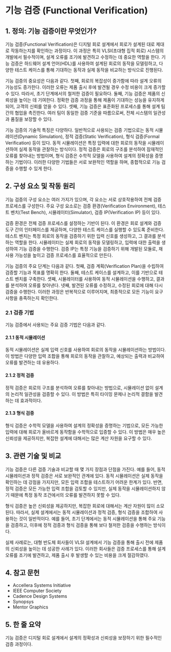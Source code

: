 # 기능 검증 (Functional Verification)

## 1. 정의: 기능 검증이란 무엇인가?
기능 검증(Functional Verification)은 디지털 회로 설계에서 회로가 설계된 대로 제대로 작동하는지를 확인하는 과정이다. 이 과정은 특히 VLSI(초대형 집적 회로) 시스템의 개발에서 필수적이며, 설계 오류를 조기에 발견하고 수정하는 데 중요한 역할을 한다. 기능 검증은 하드웨어 설계 언어(HDL)를 사용하여 설계된 회로의 동작을 모델링하고, 다양한 테스트 케이스를 통해 기대하는 동작과 실제 동작을 비교하는 방식으로 진행된다.

기능 검증의 중요성은 다음과 같다. 첫째, 회로의 복잡성이 증가함에 따라 설계 오류의 가능성도 증가한다. 이러한 오류는 제품 출시 후에 발견될 경우 수정 비용이 크게 증가할 수 있다. 따라서, 초기 단계에서의 철저한 검증이 필요하다. 둘째, 기능 검증은 제품의 신뢰성을 높이는 데 기여한다. 정확한 검증 과정을 통해 제품이 기대하는 성능을 유지하게 되어, 고객의 신뢰를 얻을 수 있다. 셋째, 기능 검증은 표준화된 프로세스를 통해 설계 팀 간의 협업을 촉진한다. 여러 팀이 동일한 검증 기준을 따름으로써, 전체 시스템의 일관성과 품질을 보장할 수 있다.

기능 검증의 기술적 특징은 다양하다. 일반적으로 사용되는 검증 기법으로는 동적 시뮬레이션(Dynamic Simulation), 정적 검증(Static Verification), 형식 검증(Formal Verification) 등이 있다. 동적 시뮬레이션은 특정 입력에 대한 회로의 동작을 시뮬레이션하여 실제 동작을 관찰하는 방식이다. 정적 검증은 회로의 구조를 분석하여 잠재적인 오류를 찾아내는 방법이며, 형식 검증은 수학적 모델을 사용하여 설계의 정확성을 증명하는 기법이다. 이러한 다양한 기법들은 서로 보완적인 역할을 하며, 종합적으로 기능 검증을 수행할 수 있게 한다.

## 2. 구성 요소 및 작동 원리
기능 검증의 구성 요소는 여러 가지가 있으며, 각 요소는 서로 상호작용하여 전체 검증 프로세스를 구성한다. 주요 구성 요소로는 검증 환경(Verification Environment), 테스트 벤치(Test Bench), 시뮬레이터(Simulator), 검증 IP(Verification IP) 등이 있다.

검증 환경은 전체 검증 프로세스를 설정하는 기반이 된다. 이 환경은 회로 설계와 검증 도구 간의 인터페이스를 제공하며, 다양한 테스트 케이스를 실행할 수 있도록 준비한다. 테스트 벤치는 특정 회로의 동작을 검증하기 위한 입력 신호를 생성하고, 그 결과를 분석하는 역할을 한다. 시뮬레이터는 실제 회로의 동작을 모델링하고, 입력에 대한 출력을 생성하여 기능 검증을 수행한다. 검증 IP는 특정 기능을 검증하기 위해 개발된 모듈로, 재사용 가능성을 높이고 검증 프로세스를 효율적으로 만든다.

기능 검증의 주요 단계는 다음과 같다. 첫째, 검증 계획(Verification Plan)을 수립하여 검증할 기능과 목표를 명확히 한다. 둘째, 테스트 케이스를 설계하고, 이를 기반으로 테스트 벤치를 구축한다. 셋째, 시뮬레이터를 사용하여 동적 시뮬레이션을 수행하고, 결과를 분석하여 오류를 찾아낸다. 넷째, 발견된 오류를 수정하고, 수정된 회로에 대해 다시 검증을 수행한다. 이러한 과정은 반복적으로 이루어지며, 최종적으로 모든 기능이 요구 사항을 충족하는지 확인한다.

### 2.1 검증 기법
기능 검증에서 사용되는 주요 검증 기법은 다음과 같다.

#### 2.1.1 동적 시뮬레이션
동적 시뮬레이션은 실제 입력 신호를 사용하여 회로의 동작을 시뮬레이션하는 방법이다. 이 방법은 다양한 입력 조합을 통해 회로의 동작을 관찰하고, 예상되는 출력과 비교하여 오류를 발견하는 데 유용하다.

#### 2.1.2 정적 검증
정적 검증은 회로의 구조를 분석하여 오류를 찾아내는 방법으로, 시뮬레이션 없이 설계의 논리적 일관성을 검증할 수 있다. 이 방법은 특히 타이밍 문제나 논리적 결함을 발견하는 데 효과적이다.

#### 2.1.3 형식 검증
형식 검증은 수학적 모델을 사용하여 설계의 정확성을 증명하는 기법으로, 모든 가능한 입력에 대해 회로가 올바르게 동작함을 수학적으로 입증할 수 있다. 이 방법은 매우 높은 신뢰성을 제공하지만, 복잡한 설계에 대해서는 많은 계산 자원을 요구할 수 있다.

## 3. 관련 기술 및 비교
기능 검증은 다른 검증 기술과 비교할 때 몇 가지 장점과 단점을 가진다. 예를 들어, 동적 시뮬레이션과 정적 검증은 서로 보완적인 관계에 있다. 동적 시뮬레이션은 실제 동작을 확인하는 데 강점을 가지지만, 모든 입력 조합을 테스트하기 어려운 한계가 있다. 반면, 정적 검증은 모든 가능한 입력 조합을 검토할 수 있지만, 실제 동작을 시뮬레이션하지 않기 때문에 특정 동작 조건에서의 오류를 발견하지 못할 수 있다.

형식 검증은 높은 신뢰성을 제공하지만, 복잡한 회로에 대해서는 계산 자원이 많이 소모된다. 따라서, 실제 설계에서는 동적 시뮬레이션과 정적 검증, 형식 검증을 조합하여 사용하는 것이 일반적이다. 예를 들어, 초기 단계에서는 동적 시뮬레이션을 통해 주요 기능을 검증하고, 이후에 정적 검증과 형식 검증을 통해 보다 철저한 검증을 수행하는 방식이다.

실제 사례로는, 대형 반도체 회사들이 VLSI 설계에서 기능 검증을 통해 출시 전에 제품의 신뢰성을 높이는 데 성공한 사례가 있다. 이러한 회사들은 검증 프로세스를 통해 설계 오류를 조기에 발견하고, 제품 출시 후 발생할 수 있는 비용을 크게 절감하였다.

## 4. 참고 문헌
- Accellera Systems Initiative
- IEEE Computer Society
- Cadence Design Systems
- Synopsys
- Mentor Graphics

## 5. 한 줄 요약
기능 검증은 디지털 회로 설계에서 설계의 정확성과 신뢰성을 보장하기 위한 필수적인 검증 과정이다.